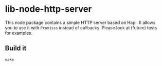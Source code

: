 # lib-node-http-server

This node package contains a simple HTTP server based on Hapi. It allows you
to use it with `Promises` instead of callbacks. Please look at (future) tests
for examples.

## Build it

```
make
```
